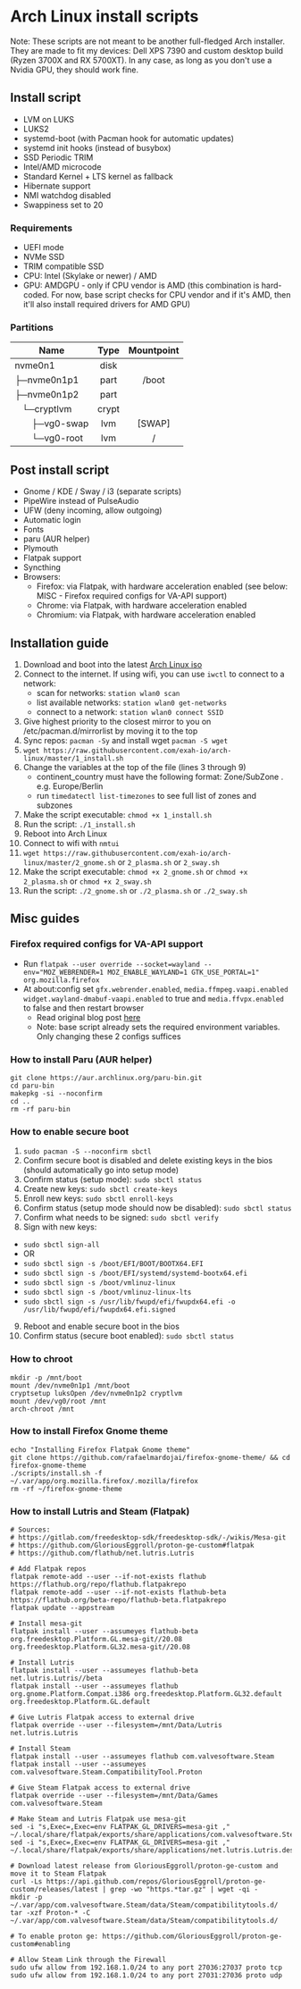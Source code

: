 # Arch Linux install scripts
Note: These scripts are not meant to be another full-fledged Arch installer. They are made to fit my devices: Dell XPS 7390 and custom desktop build (Ryzen 3700X and RX 5700XT). In any case, as long as you don't use a Nvidia GPU, they should work fine.

## Install script

- LVM on LUKS
- LUKS2
- systemd-boot (with Pacman hook for automatic updates)
- systemd init hooks (instead of busybox)
- SSD Periodic TRIM
- Intel/AMD microcode
- Standard Kernel + LTS kernel as fallback
- Hibernate support
- NMI watchdog disabled
- Swappiness set to 20

### Requirements

- UEFI mode
- NVMe SSD
- TRIM compatible SSD
- CPU: Intel (Skylake or newer) / AMD
- GPU: AMDGPU - only if CPU vendor is AMD (this combination is hard-coded. For now, base script checks for CPU vendor and if it's AMD, then it'll also install required drivers for AMD GPU)

### Partitions

| Name                                                  | Type  | Mountpoint |
| ----------------------------------------------------- | :---: | :--------: |
| nvme0n1                                               | disk  |            |
| ├─nvme0n1p1                                           | part  |   /boot    |
| ├─nvme0n1p2                                           | part  |            |
| &nbsp;&nbsp;&nbsp;└─cryptlvm                        | crypt |            |
| &nbsp;&nbsp;&nbsp;&nbsp;&nbsp;&nbsp;&nbsp;├─vg0-swap |  lvm  |   [SWAP]   |
| &nbsp;&nbsp;&nbsp;&nbsp;&nbsp;&nbsp;&nbsp;└─vg0-root |  lvm  |     /      |

## Post install script
- Gnome / KDE / Sway / i3 (separate scripts)
- PipeWire instead of PulseAudio
- UFW (deny incoming, allow outgoing)
- Automatic login
- Fonts
- paru (AUR helper)
- Plymouth
- Flatpak support
- Syncthing
- Browsers:
  - Firefox: via Flatpak, with hardware acceleration enabled (see below: MISC - Firefox required configs for VA-API support)
  - Chrome: via Flatpak, with hardware acceleration enabled
  - Chromium: via Flatpak, with hardware acceleration enabled

## Installation guide

1. Download and boot into the latest [Arch Linux iso](https://www.archlinux.org/download/)
2. Connect to the internet. If using wifi, you can use `iwctl` to connect to a network:
   - scan for networks: `station wlan0 scan`
   - list available networks: `station wlan0 get-networks`
   - connect to a network: `station wlan0 connect SSID`
3. Give highest priority to the closest mirror to you on /etc/pacman.d/mirrorlist by moving it to the top
4. Sync repos: `pacman -Sy` and install wget `pacman -S wget`
5. `wget https://raw.githubusercontent.com/exah-io/arch-linux/master/1_install.sh`
6. Change the variables at the top of the file (lines 3 through 9)
   - continent_country must have the following format: Zone/SubZone . e.g. Europe/Berlin
   - run `timedatectl list-timezones` to see full list of zones and subzones
7. Make the script executable: `chmod +x 1_install.sh`
8. Run the script: `./1_install.sh`
9. Reboot into Arch Linux
10. Connect to wifi with `nmtui`
11. `wget https://raw.githubusercontent.com/exah-io/arch-linux/master/2_gnome.sh` or `2_plasma.sh` or `2_sway.sh`
12. Make the script executable: `chmod +x 2_gnome.sh` or `chmod +x 2_plasma.sh` or `chmod +x 2_sway.sh`
13. Run the script: `./2_gnome.sh` or `./2_plasma.sh` or `./2_sway.sh`

## Misc guides

### Firefox required configs for VA-API support
- Run ```flatpak --user override --socket=wayland --env="MOZ_WEBRENDER=1 MOZ_ENABLE_WAYLAND=1 GTK_USE_PORTAL=1" org.mozilla.firefox```
- At about:config set ```gfx.webrender.enabled```, ```media.ffmpeg.vaapi.enabled``` ```widget.wayland-dmabuf-vaapi.enabled``` to true and ```media.ffvpx.enabled``` to false and then restart browser
  - Read original blog post [here](https://mastransky.wordpress.com/2020/06/03/firefox-on-fedora-finally-gets-va-api-on-wayland/)
  - Note: base script already sets the required environment variables. Only changing these 2 configs suffices

### How to install Paru (AUR helper)
```
git clone https://aur.archlinux.org/paru-bin.git
cd paru-bin
makepkg -si --noconfirm
cd ..
rm -rf paru-bin
```

### How to enable secure boot
1. `sudo pacman -S --noconfirm sbctl`
2. Confirm secure boot is disabled and delete existing keys in the bios (should automatically go into setup mode)
3. Confirm status (setup mode): `sudo sbctl status`
4. Create new keys: `sudo sbctl create-keys`
5. Enroll new keys: `sudo sbctl enroll-keys`
6. Confirm status (setup mode should now be disabled): `sudo sbctl status`
7. Confirm what needs to be signed: `sudo sbctl verify`
8. Sign with new keys:
  - `sudo sbctl sign-all`
  - OR
  - `sudo sbctl sign -s /boot/EFI/BOOT/BOOTX64.EFI`
  - `sudo sbctl sign -s /boot/EFI/systemd/systemd-bootx64.efi`
  - `sudo sbctl sign -s /boot/vmlinuz-linux`
  - `sudo sbctl sign -s /boot/vmlinuz-linux-lts`
  - `sudo sbctl sign -s /usr/lib/fwupd/efi/fwupdx64.efi -o /usr/lib/fwupd/efi/fwupdx64.efi.signed`
9. Reboot and enable secure boot in the bios
10. Confirm status (secure boot enabled): `sudo sbctl status`

### How to chroot

```
mkdir -p /mnt/boot
mount /dev/nvme0n1p1 /mnt/boot
cryptsetup luksOpen /dev/nvme0n1p2 cryptlvm
mount /dev/vg0/root /mnt
arch-chroot /mnt
```

### How to install Firefox Gnome theme
```
echo "Installing Firefox Flatpak Gnome theme"
git clone https://github.com/rafaelmardojai/firefox-gnome-theme/ && cd firefox-gnome-theme
./scripts/install.sh -f ~/.var/app/org.mozilla.firefox/.mozilla/firefox
rm -rf ~/firefox-gnome-theme
```

### How to install Lutris and Steam (Flatpak)

```
# Sources:
# https://gitlab.com/freedesktop-sdk/freedesktop-sdk/-/wikis/Mesa-git
# https://github.com/GloriousEggroll/proton-ge-custom#flatpak
# https://github.com/flathub/net.lutris.Lutris

# Add Flatpak repos
flatpak remote-add --user --if-not-exists flathub https://flathub.org/repo/flathub.flatpakrepo
flatpak remote-add --user --if-not-exists flathub-beta https://flathub.org/beta-repo/flathub-beta.flatpakrepo
flatpak update --appstream

# Install mesa-git
flatpak install --user --assumeyes flathub-beta org.freedesktop.Platform.GL.mesa-git//20.08 org.freedesktop.Platform.GL32.mesa-git//20.08

# Install Lutris
flatpak install --user --assumeyes flathub-beta net.lutris.Lutris//beta
flatpak install --user --assumeyes flathub org.gnome.Platform.Compat.i386 org.freedesktop.Platform.GL32.default org.freedesktop.Platform.GL.default

# Give Lutris Flatpak access to external drive
flatpak override --user --filesystem=/mnt/Data/Lutris net.lutris.Lutris

# Install Steam
flatpak install --user --assumeyes flathub com.valvesoftware.Steam
flatpak install --user --assumeyes com.valvesoftware.Steam.CompatibilityTool.Proton

# Give Steam Flatpak access to external drive
flatpak override --user --filesystem=/mnt/Data/Games com.valvesoftware.Steam

# Make Steam and Lutris Flatpak use mesa-git
sed -i "s,Exec=,Exec=env FLATPAK_GL_DRIVERS=mesa-git ," ~/.local/share/flatpak/exports/share/applications/com.valvesoftware.Steam.desktop
sed -i "s,Exec=,Exec=env FLATPAK_GL_DRIVERS=mesa-git ," ~/.local/share/flatpak/exports/share/applications/net.lutris.Lutris.desktop

# Download latest release from GloriousEggroll/proton-ge-custom and move it to Steam Flatpak
curl -Ls https://api.github.com/repos/GloriousEggroll/proton-ge-custom/releases/latest | grep -wo "https.*tar.gz" | wget -qi -
mkdir -p ~/.var/app/com.valvesoftware.Steam/data/Steam/compatibilitytools.d/
tar -xzf Proton-* -C ~/.var/app/com.valvesoftware.Steam/data/Steam/compatibilitytools.d/

# To enable proton ge: https://github.com/GloriousEggroll/proton-ge-custom#enabling

# Allow Steam Link through the Firewall
sudo ufw allow from 192.168.1.0/24 to any port 27036:27037 proto tcp
sudo ufw allow from 192.168.1.0/24 to any port 27031:27036 proto udp
```
